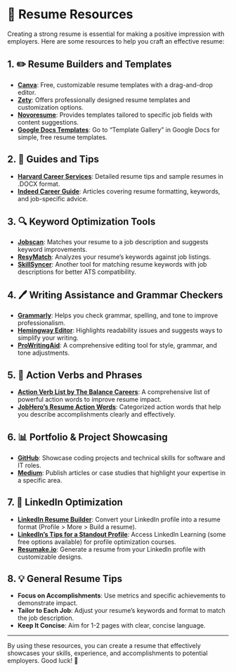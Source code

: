 # 📄 Resume Resources

Creating a strong resume is essential for making a positive impression with employers. Here are some resources to help you craft an effective resume:

## 1. ✏️ Resume Builders and Templates
   - **[Canva](https://www.canva.com/resumes/templates/)**: Free, customizable resume templates with a drag-and-drop editor.
   - **[Zety](https://zety.com/resume-builder)**: Offers professionally designed resume templates and customization options.
   - **[Novoresume](https://novoresume.com/)**: Provides templates tailored to specific job fields with content suggestions.
   - **[Google Docs Templates](https://docs.google.com/)**: Go to “Template Gallery” in Google Docs for simple, free resume templates.

## 2. 📘 Guides and Tips
   - **[Harvard Career Services](https://careerservices.fas.harvard.edu/resources/bullet-point-resume-template/)**: Detailed resume tips and sample resumes in .DOCX format.
   - **[Indeed Career Guide](https://www.indeed.com/career-advice/resumes-cover-letters)**: Articles covering resume formatting, keywords, and job-specific advice.

## 3. 🔍 Keyword Optimization Tools
   - **[Jobscan](https://www.jobscan.co/)**: Matches your resume to a job description and suggests keyword improvements.
   - **[ResyMatch](https://resumatch.io/)**: Analyzes your resume’s keywords against job listings.
   - **[SkillSyncer](https://www.skillsyncer.com/)**: Another tool for matching resume keywords with job descriptions for better ATS compatibility.

## 4. 🖊️ Writing Assistance and Grammar Checkers
   - **[Grammarly](https://www.grammarly.com/)**: Helps you check grammar, spelling, and tone to improve professionalism.
   - **[Hemingway Editor](http://www.hemingwayapp.com/)**: Highlights readability issues and suggests ways to simplify your writing.
   - **[ProWritingAid](https://prowritingaid.com/)**: A comprehensive editing tool for style, grammar, and tone adjustments.

## 5. 📝 Action Verbs and Phrases
   - **[Action Verb List by The Balance Careers](https://www.thebalancecareers.com/top-resume-action-words-2063314)**: A comprehensive list of powerful action words to improve resume impact.
   - **[JobHero’s Resume Action Words](https://www.jobhero.com/resume-action-words)**: Categorized action words that help you describe accomplishments clearly and effectively.

## 6. 📊 Portfolio & Project Showcasing
   - **[GitHub](https://github.com/)**: Showcase coding projects and technical skills for software and IT roles.
   - **[Medium](https://medium.com/)**: Publish articles or case studies that highlight your expertise in a specific area.

## 7. 🔗 LinkedIn Optimization
   - **[LinkedIn Resume Builder](https://www.linkedin.com/)**: Convert your LinkedIn profile into a resume format (Profile > More > Build a resume).
   - **[LinkedIn’s Tips for a Standout Profile](https://www.linkedin.com/learning/)**: Access LinkedIn Learning (some free options available) for profile optimization courses.
   - **[Resumake.io](https://resumake.io/)**: Generate a resume from your LinkedIn profile with customizable designs.

## 8. 💡 General Resume Tips
   - **Focus on Accomplishments**: Use metrics and specific achievements to demonstrate impact.
   - **Tailor to Each Job**: Adjust your resume’s keywords and format to match the job description.
   - **Keep It Concise**: Aim for 1-2 pages with clear, concise language.

---

By using these resources, you can create a resume that effectively showcases your skills, experience, and accomplishments to potential employers. Good luck! 🚀
